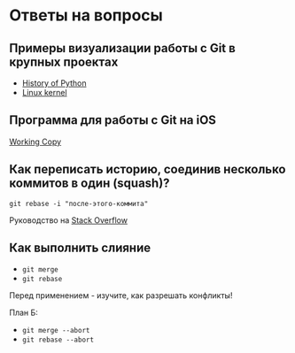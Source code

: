 # Ответы на вопросы

## Примеры визуализации работы с Git в крупных проектах

- [History of Python](https://www.youtube.com/watch?v=cNBtDstOTmA)
- [Linux kernel](https://www.youtube.com/watch?v=P_02QGsHzEQ)

## Программа для работы с Git на iOS

[Working Copy](https://workingcopyapp.com)

## Как переписать историю, соединив несколько коммитов в один (squash)?

`git rebase -i "после-этого-коммита"`

Руководство на [Stack Overflow](https://stackoverflow.com/questions/5189560/squash-my-last-x-commits-together-using-git)

## Как выполнить слияние

- `git merge`
- `git rebase`

Перед применением - изучите, как разрешать конфликты!

План Б:

- `git merge --abort`
- `git rebase --abort`
